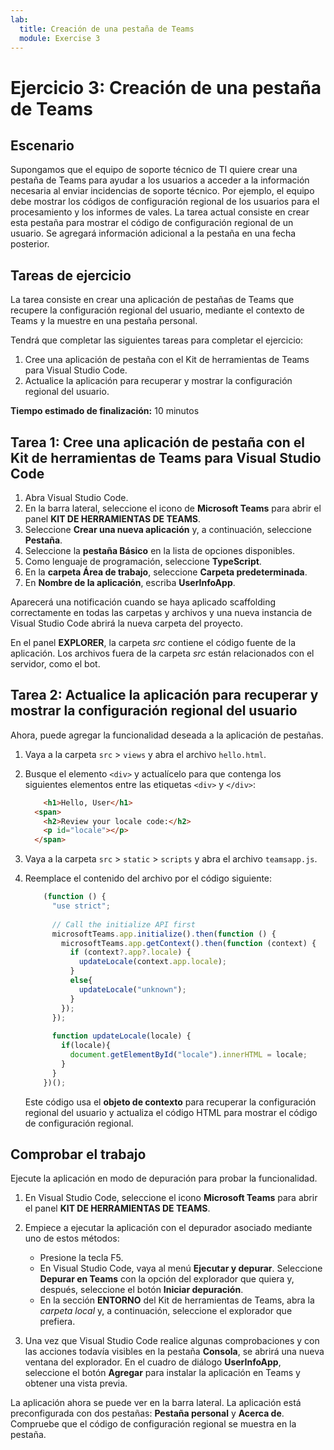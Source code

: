 ```yaml
---
lab:
  title: Creación de una pestaña de Teams
  module: Exercise 3
---
```


# Ejercicio 3: Creación de una pestaña de Teams

## Escenario

Supongamos que el equipo de soporte técnico de TI quiere crear una pestaña de Teams para ayudar a los usuarios a acceder a la información necesaria al enviar incidencias de soporte técnico. Por ejemplo, el equipo debe mostrar los códigos de configuración regional de los usuarios para el procesamiento y los informes de vales. La tarea actual consiste en crear esta pestaña para mostrar el código de configuración regional de un usuario. Se agregará información adicional a la pestaña en una fecha posterior.

## Tareas de ejercicio

La tarea consiste en crear una aplicación de pestañas de Teams que recupere la configuración regional del usuario, mediante el contexto de Teams y la muestre en una pestaña personal.

Tendrá que completar las siguientes tareas para completar el ejercicio:

1. Cree una aplicación de pestaña con el Kit de herramientas de Teams para Visual Studio Code.
1. Actualice la aplicación para recuperar y mostrar la configuración regional del usuario.

**Tiempo estimado de finalización:** 10 minutos

## Tarea 1: Cree una aplicación de pestaña con el Kit de herramientas de Teams para Visual Studio Code

1. Abra Visual Studio Code.
1. En la barra lateral, seleccione el icono de **Microsoft Teams** para abrir el panel **KIT DE HERRAMIENTAS DE TEAMS**.
1. Seleccione **Crear una nueva aplicación** y, a continuación, seleccione **Pestaña**.
1. Seleccione la **pestaña Básico** en la lista de opciones disponibles.
1. Como lenguaje de programación, seleccione **TypeScript**.
1. En la **carpeta Área de trabajo**, seleccione **Carpeta predeterminada**.
1. En **Nombre de la aplicación**, escriba **UserInfoApp**.

Aparecerá una notificación cuando se haya aplicado scaffolding correctamente en todas las carpetas y archivos y una nueva instancia de Visual Studio Code abrirá la nueva carpeta del proyecto.

En el panel **EXPLORER**, la carpeta *src* contiene el código fuente de la aplicación. Los archivos fuera de la carpeta *src* están relacionados con el servidor, como el bot.

## Tarea 2: Actualice la aplicación para recuperar y mostrar la configuración regional del usuario

Ahora, puede agregar la funcionalidad deseada a la aplicación de pestañas.

1. Vaya a la carpeta `src` > `views` y abra el archivo `hello.html`.
1. Busque el elemento `<div>` y actualícelo para que contenga los siguientes elementos entre las etiquetas `<div>` y `</div>`:

    ```html
        <h1>Hello, User</h1>
      <span>
        <h2>Review your locale code:</h2>
        <p id="locale"></p>
      </span>
    ```

1. Vaya a la carpeta `src` > `static` > `scripts` y abra el archivo `teamsapp.js`.
1. Reemplace el contenido del archivo  por el código siguiente:

    ```typescript
        (function () {
          "use strict";
        
          // Call the initialize API first
          microsoftTeams.app.initialize().then(function () {
            microsoftTeams.app.getContext().then(function (context) {
              if (context?.app?.locale) {
                updateLocale(context.app.locale);
              }
              else{
                updateLocale("unknown");
              }
            });
          });
        
          function updateLocale(locale) {
            if(locale){
              document.getElementById("locale").innerHTML = locale;
            }
          }
        })();
    ```

    Este código usa el **objeto de contexto** para recuperar la configuración regional del usuario y actualiza el código HTML para mostrar el código de configuración regional.

## Comprobar el trabajo

Ejecute la aplicación en modo de depuración para probar la funcionalidad.

1. En Visual Studio Code, seleccione el icono **Microsoft Teams** para abrir el panel **KIT DE HERRAMIENTAS DE TEAMS**.

2. Empiece a ejecutar la aplicación con el depurador asociado mediante uno de estos métodos:

   - Presione la tecla F5.
   - En Visual Studio Code, vaya al menú **Ejecutar y depurar**.  Seleccione **Depurar en Teams** con la opción del explorador que quiera y, después, seleccione el botón **Iniciar depuración**.
   - En la sección **ENTORNO** del Kit de herramientas de Teams, abra la *carpeta local* y, a continuación, seleccione el explorador que prefiera.

3. Una vez que Visual Studio Code realice algunas comprobaciones y con las acciones todavía visibles en la pestaña **Consola**, se abrirá una nueva ventana del explorador. En el cuadro de diálogo **UserInfoApp**, seleccione el botón **Agregar** para instalar la aplicación en Teams y obtener una vista previa.

La aplicación ahora se puede ver en la barra lateral. La aplicación está preconfigurada con dos pestañas: **Pestaña personal** y **Acerca de**. Compruebe que el código de configuración regional se muestra en la pestaña.

